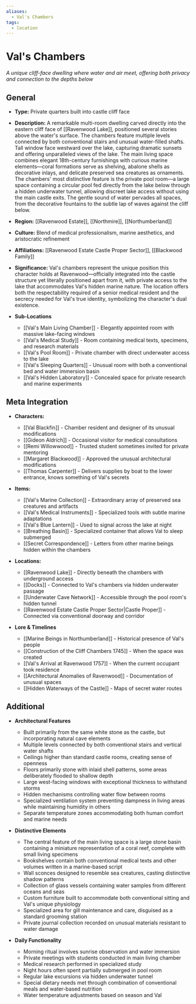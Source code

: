 ```yaml
---
aliases:
  - Val's Chambers
tags:
  - location
---
```

# Val's Chambers 
*A unique cliff-face dwelling where water and air meet, offering both privacy and connection to the depths below*

## General

- **Type:** Private quarters built into castle cliff face 
- **Description:** A remarkable multi-room dwelling carved directly into the eastern cliff face of [[Ravenwood Lake]], positioned several stories above the water's surface. The chambers feature multiple levels connected by both conventional stairs and unusual water-filled shafts. Tall window face westward over the lake, capturing dramatic sunsets and offering unparalleled views of the lake. The main living space combines elegant 18th-century furnishings with curious marine elements—coral formations serve as shelving, abalone shells as decorative inlays, and delicate preserved sea creatures as ornaments. The chambers' most distinctive feature is the private pool room—a large space containing a circular pool fed directly from the lake below through a hidden underwater tunnel, allowing discreet lake access without using the main castle exits. The gentle sound of water pervades all spaces, from the decorative fountains to the subtle lap of waves against the cliff below.

- **Region:** [[Ravenwood Estate]], [[Northmire]], [[Northumberland]] 
- **Culture:** Blend of medical professionalism, marine aesthetics, and aristocratic refinement
- **Affiliations:** [[Ravenwood Estate Castle Proper Sector]], [[Blackwood Family]]
- **Significance:** Val's chambers represent the unique position this character holds at Ravenwood—officially integrated into the castle structure yet literally positioned apart from it, with private access to the lake that accommodates Val's hidden marine nature. The location offers both the respectability required of a senior medical resident and the secrecy needed for Val's true identity, symbolizing the character's dual existence.

- **Sub-Locations**
	- [[Val's Main Living Chamber]] - Elegantly appointed room with massive lake-facing windows
	- [[Val's Medical Study]] - Room containing medical texts, specimens, and research materials
	- [[Val's Pool Room]] - Private chamber with direct underwater access to the lake
	- [[Val's Sleeping Quarters]] - Unusual room with both a conventional bed and water immersion basin
	- [[Val's Hidden Laboratory]] - Concealed space for private research and marine experiments

## Meta Integration

- **Characters:**
	- [[Val Blackfin]] - Chamber resident and designer of its unusual modifications
	- [[Gideon Aldrich]] - Occasional visitor for medical consultations
	- [[Remi Willowwood]] - Trusted student sometimes invited for private mentoring
	- [[Margaret Blackwood]] - Approved the unusual architectural modifications
	- [[Thomas Carpenter]] - Delivers supplies by boat to the lower entrance, knows something of Val's secrets

- **Items:**
	- [[Val's Marine Collection]] - Extraordinary array of preserved sea creatures and artifacts
	- [[Val's Medical Instruments]] - Specialized tools with subtle marine adaptations
	- [[Val's Blue Lantern]] - Used to signal across the lake at night
	- [[Breathing Basin]] - Specialized container that allows Val to sleep submerged
	- [[Secret Correspondence]] - Letters from other marine beings hidden within the chambers

- **Locations:** 
	- [[Ravenwood Lake]] - Directly beneath the chambers with underground access
	- [[Docks]] - Connected to Val's chambers via hidden underwater passage
	- [[Underwater Cave Network]] - Accessible through the pool room's hidden tunnel
	- [[Ravenwood Estate Castle Proper Sector|Castle Proper]] - Connected via conventional doorway and corridor

- **Lore & Timelines**
	- [[Marine Beings in Northumberland]] - Historical presence of Val's people
	- [[Construction of the Cliff Chambers 1745]] - When the space was created
	- [[Val's Arrival at Ravenwood 1757]] - When the current occupant took residence
	- [[Architectural Anomalies of Ravenwood]] - Documentation of unusual spaces
	- [[Hidden Waterways of the Castle]] - Maps of secret water routes

## Additional

- **Architectural Features**
	- Built primarily from the same white stone as the castle, but incorporating natural cave elements
	- Multiple levels connected by both conventional stairs and vertical water shafts
	- Ceilings higher than standard castle rooms, creating sense of openness
	- Floors primarily stone with inlaid shell patterns, some areas deliberately flooded to shallow depth
	- Large west-facing windows with exceptional thickness to withstand storms
	- Hidden mechanisms controlling water flow between rooms
	- Specialized ventilation system preventing dampness in living areas while maintaining humidity in others
	- Separate temperature zones accommodating both human comfort and marine needs

- **Distinctive Elements**
	- The central feature of the main living space is a large stone basin containing a miniature representation of a coral reef, complete with small living specimens
	- Bookshelves contain both conventional medical texts and other volumes written in a marine-based script
	- Wall sconces designed to resemble sea creatures, casting distinctive shadow patterns
	- Collection of glass vessels containing water samples from different oceans and seas
	- Custom furniture built to accommodate both conventional sitting and Val's unique physiology
	- Specialized area for gill maintenance and care, disguised as a standard grooming station
	- Private journal collection recorded on unusual materials resistant to water damage

- **Daily Functionality**
	- Morning ritual involves sunrise observation and water immersion
	- Private meetings with students conducted in main living chamber
	- Medical research performed in specialized study
	- Night hours often spent partially submerged in pool room
	- Regular lake excursions via hidden underwater tunnel
	- Special dietary needs met through combination of conventional meals and water-based nutrition
	- Water temperature adjustments based on season and Val